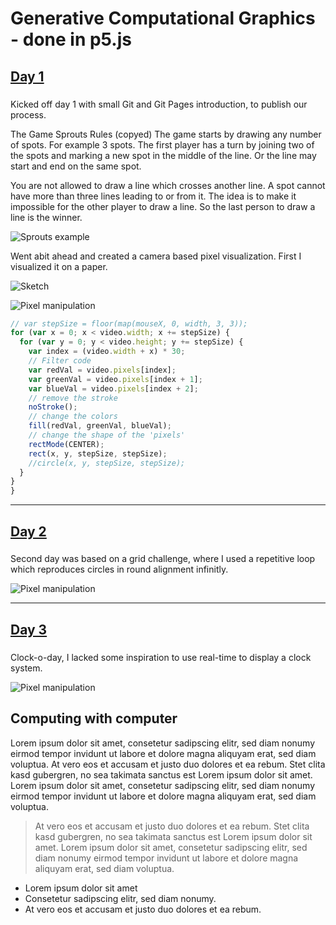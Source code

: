 # Generative Computational Graphics - done in p5.js

## [Day 1](https://digitalideation.github.io/gencg_h2101/notes/day01/) 

### 
Kicked off day 1 with small Git and Git Pages introduction, to publish our process.

The Game Sprouts
Rules (copyed)
The game starts by drawing any number of spots. For example 3 spots. The first player has a turn by joining two of the spots and marking a new spot in the middle of the line. Or the line may start and end on the same spot.

You are not allowed to draw a line which crosses another line. A spot cannot have more than three lines leading to or from it. The idea is to make it impossible for the other player to draw a line. So the last person to draw a line is the winner.

![Sprouts example](content/day01/01/game.png)

Went abit ahead and created a camera based pixel visualization. First I visualized it on a paper.

![Sketch](content/day01/01/grid.png)

![Pixel manipulation](content/day01/01/Green.png)

```js
// var stepSize = floor(map(mouseX, 0, width, 3, 3));
for (var x = 0; x < video.width; x += stepSize) {
  for (var y = 0; y < video.height; y += stepSize) {
    var index = (video.width + x) * 30;
    // Filter code
    var redVal = video.pixels[index];
    var greenVal = video.pixels[index + 1];
    var blueVal = video.pixels[index + 2];
    // remove the stroke
    noStroke();
    // change the colors
    fill(redVal, greenVal, blueVal);
    // change the shape of the 'pixels'
    rectMode(CENTER);
    rect(x, y, stepSize, stepSize);
    //circle(x, y, stepSize, stepSize);
  }
}
}
```
---

## [Day 2](https://digitalideation.github.io/gencg_h2101/notes/day02/) 

### 
Second day was based on a grid challenge, where I used a repetitive loop which reproduces circles in round alignment infinitly. 

![Pixel manipulation](content/day01/02/Patterns.png)

---

## [Day 3](https://digitalideation.github.io/gencg_h2101/notes/day03/) 

### 
Clock-o-day, I lacked some inspiration to use real-time to display a clock system. 

![Pixel manipulation](content/day01/02/Patterns.png)


## Computing with computer

Lorem ipsum dolor sit amet, consetetur sadipscing elitr, sed diam nonumy eirmod tempor invidunt ut labore et dolore magna aliquyam erat, sed diam voluptua. At vero eos et accusam et justo duo dolores et ea rebum. Stet clita kasd gubergren, no sea takimata sanctus est Lorem ipsum dolor sit amet. Lorem ipsum dolor sit amet, consetetur sadipscing elitr, sed diam nonumy eirmod tempor invidunt ut labore et dolore magna aliquyam erat, sed diam voluptua.

> At vero eos et accusam et justo duo dolores et ea rebum. Stet clita kasd gubergren, no sea takimata sanctus est Lorem ipsum dolor sit amet. Lorem ipsum dolor sit amet, consetetur sadipscing elitr, sed diam nonumy eirmod tempor invidunt ut labore et dolore magna aliquyam erat, sed diam voluptua.

* Lorem ipsum dolor sit amet
* Consetetur sadipscing elitr, sed diam nonumy.
* At vero eos et accusam et justo duo dolores et ea rebum. 
